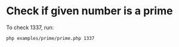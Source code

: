 Check if given number is a prime
================================

To check 1337, run:

```sh
php examples/prime/prime.php 1337
```
